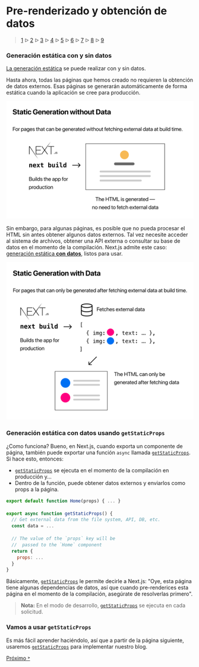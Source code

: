 # Pre-renderizado y obtención de datos

> [1](./1.md) &#5125; [2](./2.md) &#5125; [3](./3.md) &#5125; [4](./4.md) &#5125; [5](./5.md) &#5125; [6](./6.md) &#5125; [7](./7.md) &#5125; [8](./8.md) &#5125; [9](./9.md)

### Generación estática con y sin datos

[La generación estática](https://nextjs.org/docs/basic-features/pages#static-generation-recommended) se puede realizar con y sin datos.

Hasta ahora, todas las páginas que hemos creado no requieren la obtención de datos externos. Esas páginas se generarán automáticamente de forma estática cuando la aplicación se cree para producción.

![](./images/static-generation-without-data.png)

Sin embargo, para algunas páginas, es posible que no pueda procesar el HTML sin antes obtener algunos datos externos. Tal vez necesite acceder al sistema de archivos, obtener una API externa o consultar su base de datos en el momento de la compilación. Next.js admite este caso: [generación estática **con datos**](https://nextjs.org/docs/basic-features/pages#static-generation-with-data), listos para usar.

![](./images/static-generation-with-data.png)

### Generación estática con datos usando `getStaticProps`

¿Como funciona? Bueno, en Next.js, cuando exporta un componente de página, también puede exportar una función `async` llamada [`getStaticProps`](https://nextjs.org/docs/basic-features/data-fetching#getstaticprops-static-generation). Si hace esto, entonces:

- [`getStaticProps`](https://nextjs.org/docs/basic-features/data-fetching#getstaticprops-static-generation) se ejecuta en el momento de la compilación en producción y...
- Dentro de la función, puede obtener datos externos y enviarlos como props a la página.

```jsx
export default function Home(props) { ... }

export async function getStaticProps() {
  // Get external data from the file system, API, DB, etc.
  const data = ...

  // The value of the `props` key will be
  //  passed to the `Home` component
  return {
    props: ...
  }
}
```

Básicamente, [`getStaticProps`](https://nextjs.org/docs/basic-features/data-fetching#getstaticprops-static-generation) le permite decirle a Next.js: "Oye, esta página tiene algunas dependencias de datos, así que cuando pre-renderices esta página en el momento de la compilación, asegúrate de resolverlas primero".

> **Nota:** En el modo de desarrollo, [`getStaticProps`](https://nextjs.org/docs/basic-features/data-fetching#getstaticprops-static-generation) se ejecuta en cada solicitud.

### Vamos a usar `getStaticProps`

Es más fácil aprender haciéndolo, así que a partir de la página siguiente, usaremos [`getStaticProps`](https://nextjs.org/docs/basic-features/data-fetching#getstaticprops-static-generation) para implementar nuestro blog.

[Próximo &#707;](./6.md)
